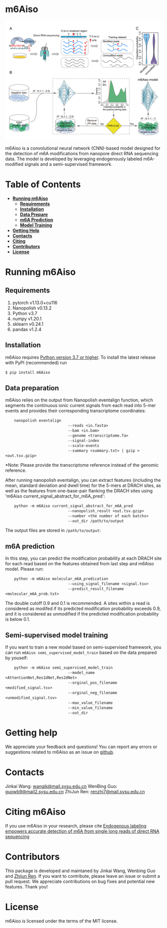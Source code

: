# m6Aiso
![alt text](./figure/Train.png)

m6Aiso is a convolutional neural network (CNN)-based model designed for the detection of m6A modifications from nanopore direct RNA sequencing data. The model is developed by leveraging endogenously labeled m6A-modified signals and a semi-supervised framework.

# Table of Contents
- **[Running m6Aiso](#running-m6aiso)**<br>
    - **[Requirements](#requirement)**<br>
    - **[Installation](#installation)**<br>
    - **[Data Prepare](#data-prepare)**<br>
    - **[m6A Prediction](#m6A-prediction)**<br>
    - **[Model Training](#semi-supervised-model-training)**<br>
- **[Getting Help](#getting-help)**<br>
- **[Contacts](#contacts)**<br>
- **[Citing](#citing-m6aiso)**<br>
- **[Contributors](#contributors)**<br>
- **[License](#license)**<br>

# Running m6Aiso

## Requirements

1. pytorch v1.13.0+cu116
2. Nanopolish v0.13.2
3. Python v3.7
4. numpy v1.20.1
5. sklearn v0.24.1
6. pandas v1.2.4

## Installation
m6Aiso requires [Python version 3.7 or higher](https://www.python.org). To install the latest release with PyPI (recommended) run

```sh
$ pip install m6Aiso
```

## Data preparation

m6Aiso relies on the output from Nanopolish eventalign function, which segments the continuous ionic current signals from each read into 5-mer events and provides their corresponding transcriptome coordinates:
```
    nanopolish eventalign 
                            --reads <in.fasta> 
                            --bam <in.bam> 
                            --genome <transcriptome.fa> 
                            --signal-index
                            --scale-events 
                            --summary <summary.txt> | gzip > <out.tsv.gzip>
```
*Note: Please provide the transcriptome reference instead of the genomic reference.

After running nanopolish eventalign, you can extract features (including the mean, standard deviation and dwell time) for the 5-mers at DRACH sites, as well as the features from one-base-pair flanking the DRACH sites using 'm6Aiso current_signal_abstract_for_m6A_pred':

```
    python -m m6Aiso current_signal_abstract_for_m6A_pred 
                            --nanopolish_result <out.tsv.gzip>
                            --number <the number of each batchs>
                            --out_dir /path/to/output
```

The output files are stored in ``/path/to/output``:


## m6A prediction

In this step, you can predict the modification probability at each DRACH site for each read based on the features obtained from last step and m6Aiso model. Please run:

```
    python -m m6Aiso molecular_m6A_predication 
                            --using_signal_filename <signal.tsv>
                            --predict_result_filename <molecular_m6A_prob.txt>
```

The double cutoff 0.9 and 0.1 is recommended. A sites within a read is considered as modifed if its predicted modification probability exceeds 0.9, and it is considered as unmodified if the predicted modification probability is below 0.1.

## Semi-supervised model training

If you want to train a new model based on semi-supervised framework, you can run `m6Aiso semi_supervised_model_train` based on the data prepared by youself:
```
    python -m m6Aiso semi_supervised_model_train
                            --model_name <AttentionNet,Res1dNet,Res2dNet>
                            --orginal_pos_filename <modified_signal.tsv>
                            --orginal_neg_filename <unmodified_signal.tsv>
                            --max_value_filename 
                            --min_value_filename
                            --out_dir
```

# Getting help

We appreciate your feedback and questions! You can report any errors or suggestions related to m6Aiso as an issue on [github](https://github.com/Jinkai-Wang-Lab-epitranscriptomics/m6Aiso/issues).

# Contacts

Jinkai Wang: wangjk@mail.sysu.edu.cn
WenBing Guo: guowb9@mail2.sysu.edu.cn
ZhiJun Ren: renzhj7@mail.sysu.edu.cn

# Citing m6Aiso

If you use m6Aiso in your research, please cite
[Endogenous labeling empowers accurate detection of m6A from single long reads of direct RNA sequencing](XXXX)


# Contributors

This package is developed and maintaned by Jinkai Wang, Wenbing Guo and [Zhijun Ren](https://github.com/ZJRen9). If you want to contribute, please leave an issue or submit a pull request. We appreciate contributions on bug fixes and potential new features. Thank you!

# License
m6Aiso is licensed under the terms of the MIT license.
